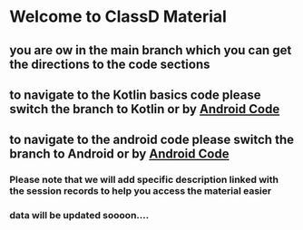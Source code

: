 # Welcome to ClassD Material
## you are ow in the main branch which you can get the directions to the code sections

## to navigate to the Kotlin basics code please switch the branch to Kotlin or by [Android Code](https://github.com/elshafee/AndroidClassD/tree/kotlin)
## to navigate to the android code please switch the branch to Android or by [Android Code](https://github.com/elshafee/AndroidClassD/tree/adroid)

### Please note that we will add specific description linked with the session records to help you access the material easier
### data will be updated soooon....
